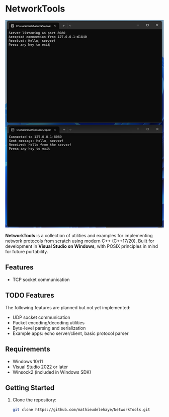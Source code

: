 # NetworkTools

![NetworkTools Screenshot](Screenshots/Screenshot-01.png)

**NetworkTools** is a collection of utilities and examples for implementing network protocols from scratch using modern C++ (C++17/20). Built for development in **Visual Studio on Windows**, with POSIX principles in mind for future portability.

## Features

- TCP socket communication

## TODO Features

The following features are planned but not yet implemented:

- UDP socket communication
- Packet encoding/decoding utilities
- Byte-level parsing and serialization
- Example apps: echo server/client, basic protocol parser

## Requirements

- Windows 10/11
- Visual Studio 2022 or later
- Winsock2 (included in Windows SDK)

## Getting Started

1. Clone the repository:
   ```bash
   git clone https://github.com/mathieudelehaye/NetworkTools.git
